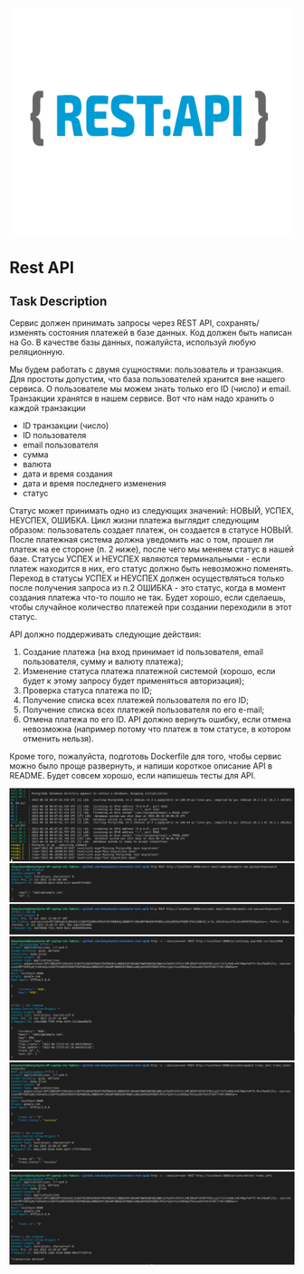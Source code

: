 <p align="center">
  <a href="" rel="noopener">
 <img width=600px height=400px src="https://github.com/honyshyota/constanta-rest-api/blob/master/images/rest_api.png" alt="Project logo"></a>
</p>


# Rest API

## Task Description

Сервис должен принимать запросы через REST API, сохранять/изменять состояния платежей в базе данных.
Код должен быть написан на Go. В качестве базы данных, пожалуйста, используй любую реляционную.

Мы будем работать с двумя сущностями: пользователь и транзакция. Для простоты допустим, что база пользователей хранится вне нашего сервиса. О пользователе мы можем знать только его ID (число) и email. Транзакции хранятся в нашем сервисе. Вот что нам надо хранить о каждой транзакции
- ID транзакции (число)
- ID пользователя
- email пользователя
- сумма
- валюта
- дата и время создания
- дата и время последнего изменения
- статус

Статус может принимать одно из следующих значений: НОВЫЙ, УСПЕХ, НЕУСПЕХ, ОШИБКА.
Цикл жизни платежа выглядит следующим образом: пользователь создает платеж, он создается в статусе НОВЫЙ. После платежная система должна уведомить нас о том, прошел ли платеж на ее стороне (п. 2 ниже), после чего мы меняем статус в нашей базе.
Статусы УСПЕХ и НЕУСПЕХ являются терминальными - если платеж находится в них, его статус должно быть невозможно поменять. Переход в статусы УСПЕХ и НЕУСПЕХ должен осуществляться только после получения запроса из п.2
ОШИБКА - это статус, когда в момент создания платежа что-то пошло не так. Будет хорошо, если сделаешь, чтобы случайное количество платежей при создании переходили в этот статус.

API должно поддерживать следующие действия:
1. Создание платежа (на вход принимает id пользователя, email пользователя, сумму и валюту платежа);
2. Изменение статуса платежа платежной системой (хорошо, если будет к этому запросу будет применяться авторизация);
3. Проверка статуса платежа по ID;
4. Получение списка всех платежей пользователя по его ID;
5. Получение списка всех платежей пользователя по его e-mail;
6. Отмена платежа по его ID. API должно вернуть ошибку, если отмена невозможна (например потому что платеж в том статусе, в котором отменить нельзя).

Кроме того, пожалуйста, подготовь Dockerfile для того, чтобы сервис можно было проще развернуть, и напиши короткое описание API в README. Будет совсем хорошо, если напишешь тесты для API.


![alt text](https://github.com/honyshyota/constanta-rest-api/blob/master/images/example_run.png)
![alt text](https://github.com/honyshyota/constanta-rest-api/blob/master/images/example_create_user.png)
![alt text](https://github.com/honyshyota/constanta-rest-api/blob/master/images/example_create_session.png)
![alt text](https://github.com/honyshyota/constanta-rest-api/blob/master/images/example_create_transaction.png)
![alt text](https://github.com/honyshyota/constanta-rest-api/blob/master/images/example_update_status.png)
![alt text](https://github.com/honyshyota/constanta-rest-api/blob/master/images/example_delete_transaction.png)
